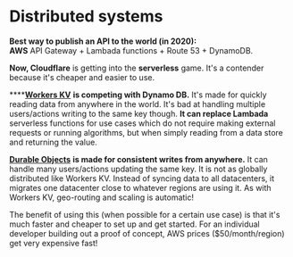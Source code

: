 # Distributed systems

**Best way to publish an API to the world \(in 2020\):   
AWS** API Gateway + Lambada functions + Route 53 + DynamoDB.

**Now, Cloudflare** is getting into the **serverless** game. It's a contender because it's cheaper and easier to use.

\*\*\*\*[**Workers KV**](https://www.cloudflare.com/products/workers-kv/) **is competing with Dynamo DB.** It's made for quickly reading data from anywhere in the world. It's bad at handling multiple users/actions writing to the same key though. **It can replace Lambada** serverless functions for use cases which do not require making external requests or running algorithms, but when simply reading from a data store and returning the value.

[**Durable Objects**](https://blog.cloudflare.com/introducing-workers-durable-objects/) **is made for consistent writes from anywhere.** It can handle many users/actions updating the same key. It is not as globally distributed like Workers KV. Instead of syncing data to all datacenters, it migrates one datacenter close to whatever regions are using it. As with Workers KV, geo-routing and scaling is automatic!

The benefit of using this \(when possible for a certain use case\) is that it's much faster and cheaper to set up and get started. For an individual developer building out a proof of concept, AWS prices \($50/month/region\) get very expensive fast!













